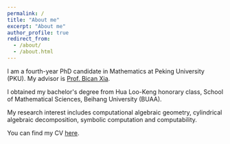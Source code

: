 ```yaml
---
permalink: /
title: "About me"
excerpt: "About me"
author_profile: true
redirect_from: 
  - /about/
  - /about.html
---
```


I am a fourth-year PhD candidate in Mathematics at Peking University (PKU). My advisor is [Prof. Bican Xia](https://www.math.pku.edu.cn/teachers/xiabc/html/index_en.html). 

I obtained my bachelor's degree from Hua Loo-Keng honorary class, School of Mathematical Sciences, Beihang University (BUAA). 

My research interest includes computational algebraic geometry, cylindrical algebraic decomposition, symbolic computation and computability.

You can find my CV [here](../assets/CV_Chen.pdf).
